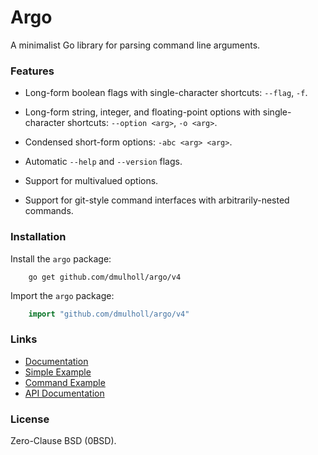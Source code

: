 # Argo

A minimalist Go library for parsing command line arguments.


### Features

* Long-form boolean flags with single-character shortcuts: `--flag`, `-f`.

* Long-form string, integer, and floating-point options with
  single-character shortcuts: `--option <arg>`, `-o <arg>`.

* Condensed short-form options: `-abc <arg> <arg>`.

* Automatic `--help` and `--version` flags.

* Support for multivalued options.

* Support for git-style command interfaces with arbitrarily-nested commands.


### Installation

Install the `argo` package:

```
    go get github.com/dmulholl/argo/v4
```

Import the `argo` package:

```go
    import "github.com/dmulholl/argo/v4"
```


### Links

* [Documentation](https://www.dmulholl.com/docs/argo/master/)
* [Simple Example](https://github.com/dmulholl/argo/blob/master/cmd/simple-example/main.go)
* [Command Example](https://github.com/dmulholl/argo/blob/master/cmd/command-example/main.go)
* [API Documentation](https://pkg.go.dev/github.com/dmulholl/argo)


### License

Zero-Clause BSD (0BSD).
